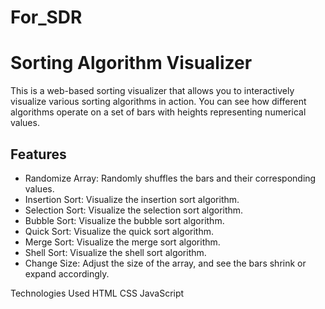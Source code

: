 # For_SDR
# Sorting Algorithm Visualizer

This is a web-based sorting visualizer that allows you to interactively visualize various sorting algorithms in action. You can see how different algorithms operate on a set of bars with heights representing numerical values.

## Features

- Randomize Array: Randomly shuffles the bars and their corresponding values.
- Insertion Sort: Visualize the insertion sort algorithm.
- Selection Sort: Visualize the selection sort algorithm.
- Bubble Sort: Visualize the bubble sort algorithm.
- Quick Sort: Visualize the quick sort algorithm.
- Merge Sort: Visualize the merge sort algorithm.
- Shell Sort: Visualize the shell sort algorithm.
- Change Size: Adjust the size of the array, and see the bars shrink or expand accordingly.

Technologies Used
HTML
CSS
JavaScript
